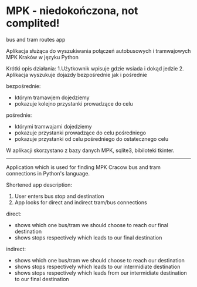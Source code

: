 # MPK - niedokończona, not complited!
bus and tram routes app

Aplikacja służąca do wyszukiwania połączeń autobusowych i tramwajowych MPK Kraków w języku Python

Krótki opis działania:
1.Użytkownik wpisuje gdzie wsiada i dokąd jedzie
2. Aplikacja wyszukuje dojazdy bezpośrednie jak i pośrednie

bezpośrednie:
- którym tramawjem dojedziemy
- pokazuje kolejno przystanki prowadzące do celu

pośrednie:
- którymi tramwajami dojedziemy
- pokazuje przystanki prowadzące do celu pośredniego
- pokazuje przystanki od celu pośredniego do ostatecznego celu

W aplikacji skorzystano z bazy danych MPK, sqlite3, bibiloteki tkinter.

-----------------------------------------------------------------------------
Application which is used for finding MPK Cracow bus and tram connections in Python's language.

Shortened app description:
1. User enters bus stop and destination
2. App looks for direct and indirect tram/bus connections

direct:
- shows which one bus/tram we should choose to reach our final destination
- shows stops respectively which leads to our final destination

indirect:
- shows which one bus/tram we should choose to reach our destination
- shows stops respectively which leads to our intermidiate destination
- shows stops respectively which leads from our intermidiate destination to our final destination


